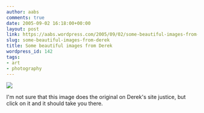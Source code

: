 ```yaml
---
author: aabs
comments: true
date: 2005-09-02 16:18:00+00:00
layout: post
link: https://aabs.wordpress.com/2005/09/02/some-beautiful-images-from-derek/
slug: some-beautiful-images-from-derek
title: Some beautiful images from Derek
wordpress_id: 142
tags:
- art
- photography
---
```


[![](http://www.asra18.dsl.pipex.com/gallery/gallery18/Cobweb%20and%20dewdrops.jpg)](http://www.asra18.dsl.pipex.com/gallery/gallery18/Cobweb%20and%20dewdrops.jpg)

I'm not sure that this image does the original on Derek's site justice, but click on it and it should take you there.
